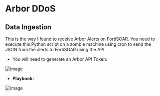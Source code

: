 # Arbor DDoS

## Data Ingestion

This is the way I found to receive Arbor Alerts on FortiSOAR. You need to execute this Python script on a zombie machine using cron to send the JSON from the alerts to FortiSOAR using the API.

* You will need to generate an Arbor API Token:

![image](https://github.com/tutueh/fortisoar/assets/85353380/18a6474f-de8d-47eb-a023-87b03013ecfa)

* **Playbook:**

![image](https://github.com/tutueh/fortisoar/assets/85353380/eec06271-8330-41b5-8041-b48a56eb9e89)
